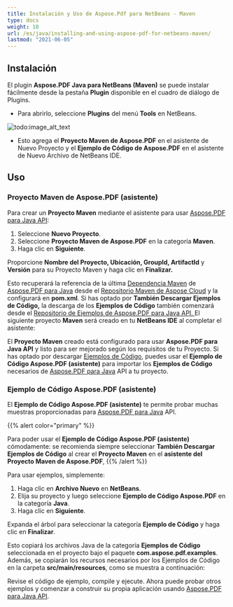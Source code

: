 ```yaml
---
title: Instalación y Uso de Aspose.Pdf para NetBeans - Maven
type: docs
weight: 10
url: /es/java/installing-and-using-aspose-pdf-for-netbeans-maven/
lastmod: "2021-06-05"
---
```


## Instalación

El plugin **Aspose.PDF Java para NetBeans (Maven)** se puede instalar fácilmente desde la pestaña **Plugin** disponible en el cuadro de diálogo de Plugins.

- Para abrirlo, seleccione **Plugins** del menú **Tools** en NetBeans.

![todo:image_alt_text](installing-and-using-aspose-pdf-for-netbeans-maven_1.png)

- Esto agrega el **Proyecto Maven de Aspose.PDF** en el asistente de Nuevo Proyecto y el **Ejemplo de Código de Aspose.PDF** en el asistente de Nuevo Archivo de NetBeans IDE.

## Uso

### Proyecto Maven de Aspose.PDF (asistente)

Para crear un **Proyecto Maven** mediante el asistente para usar [Aspose.PDF para Java API](http://www.aspose.com/java/pdf-component.aspx):

1. Seleccione **Nuevo Proyecto**.
2. Seleccione **Proyecto Maven de Aspose.PDF** en la categoría **Maven**.
3. Haga clic en **Siguiente**.

Proporcione **Nombre del Proyecto, Ubicación, GroupId, ArtifactId** y **Versión** para su Proyecto Maven y haga clic en **Finalizar.**

Esto recuperará la referencia de la última [Dependencia Maven](http://maven.aspose.com/repository/ext-release-local/com/aspose/aspose-pdf/) de [Aspose.PDF para Java](http://www.aspose.com/java/pdf-component.aspx) desde el [Repositorio Maven de Aspose Cloud](https://repository.aspose.com/webapp/#/artifacts/browse/tree/General/repo) y la configurará en **pom.xml**.
 Si has optado por **También Descargar Ejemplos de Código,** la descarga de los **Ejemplos de Código** también comenzará desde el [Repositorio de Ejemplos de Aspose.PDF para Java API. ](https://github.com/aspose-pdf/Aspose.PDF-for-Java/tree/master/Examples) El siguiente proyecto **Maven** será creado en tu **NetBeans IDE** al completar el asistente:

El **Proyecto Maven** creado está configurado para usar **Aspose.PDF para Java API** y listo para ser mejorado según los requisitos de tu Proyecto. Si has optado por descargar [Ejemplos de Código](https://github.com/aspose-pdf/Aspose.PDF-for-Java/tree/master/Examples), puedes usar el **Ejemplo de Código Aspose.PDF (asistente)** para importar los **Ejemplos de Código** necesarios de [Aspose.PDF para Java](http://www.aspose.com/java/pdf-component.aspx) API a tu proyecto.

### Ejemplo de Código Aspose.PDF (asistente)

El **Ejemplo de Código Aspose.PDF (asistente)** te permite probar muchas muestras proporcionadas para [Aspose.PDF para Java](http://www.aspose.com/java/pdf-component.aspx) API.

{{% alert color="primary" %}}

Para poder usar el **Ejemplo de Código Aspose.PDF (asistente)** cómodamente: se recomienda siempre seleccionar **También Descargar Ejemplos de Código** al crear el **Proyecto Maven** en el **asistente del Proyecto Maven de Aspose.PDF**,
{{% /alert %}}

Para usar ejemplos, simplemente:

1. Haga clic en **Archivo Nuevo** en **NetBeans**.
2. Elija su proyecto y luego seleccione **Ejemplo de Código Aspose.PDF** en la categoría **Java**.
3. Haga clic en **Siguiente**.

Expanda el árbol para seleccionar la categoría **Ejemplo de Código** y haga clic en **Finalizar**.

Esto copiará los archivos Java de la categoría **Ejemplos de Código** seleccionada en el proyecto bajo el paquete **com.aspose.pdf.examples**. Además, se copiarán los recursos necesarios por los Ejemplos de Código en la carpeta **src/main/resources**, como se muestra a continuación:

Revise el código de ejemplo, compile y ejecute.
Ahora puede probar otros ejemplos y comenzar a construir su propia aplicación usando [Aspose.PDF para Java API](http://www.aspose.com/java/pdf-component.aspx).